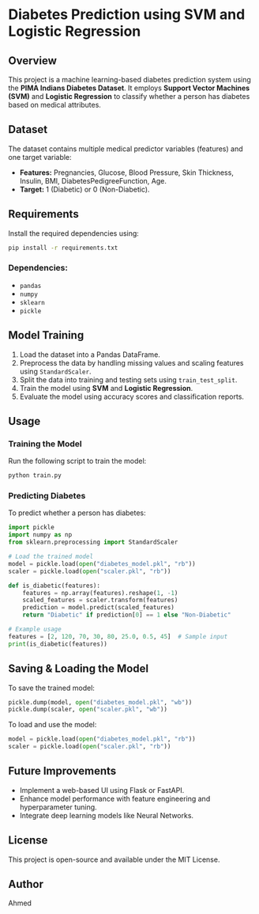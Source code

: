 # Diabetes Prediction using SVM and Logistic Regression

## Overview
This project is a machine learning-based diabetes prediction system using the **PIMA Indians Diabetes Dataset**. It employs **Support Vector Machines (SVM)** and **Logistic Regression** to classify whether a person has diabetes based on medical attributes.

## Dataset
The dataset contains multiple medical predictor variables (features) and one target variable:
- **Features:** Pregnancies, Glucose, Blood Pressure, Skin Thickness, Insulin, BMI, DiabetesPedigreeFunction, Age.
- **Target:** 1 (Diabetic) or 0 (Non-Diabetic).

## Requirements
Install the required dependencies using:
```bash
pip install -r requirements.txt
```
### Dependencies:
- `pandas`
- `numpy`
- `sklearn`
- `pickle`

## Model Training
1. Load the dataset into a Pandas DataFrame.
2. Preprocess the data by handling missing values and scaling features using `StandardScaler`.
3. Split the data into training and testing sets using `train_test_split`.
4. Train the model using **SVM** and **Logistic Regression**.
5. Evaluate the model using accuracy scores and classification reports.

## Usage
### Training the Model
Run the following script to train the model:
```bash
python train.py
```
### Predicting Diabetes
To predict whether a person has diabetes:
```python
import pickle
import numpy as np
from sklearn.preprocessing import StandardScaler

# Load the trained model
model = pickle.load(open("diabetes_model.pkl", "rb"))
scaler = pickle.load(open("scaler.pkl", "rb"))

def is_diabetic(features):
    features = np.array(features).reshape(1, -1)
    scaled_features = scaler.transform(features)
    prediction = model.predict(scaled_features)
    return "Diabetic" if prediction[0] == 1 else "Non-Diabetic"

# Example usage
features = [2, 120, 70, 30, 80, 25.0, 0.5, 45]  # Sample input
print(is_diabetic(features))
```

## Saving & Loading the Model
To save the trained model:
```python
pickle.dump(model, open("diabetes_model.pkl", "wb"))
pickle.dump(scaler, open("scaler.pkl", "wb"))
```
To load and use the model:
```python
model = pickle.load(open("diabetes_model.pkl", "rb"))
scaler = pickle.load(open("scaler.pkl", "rb"))
```

## Future Improvements
- Implement a web-based UI using Flask or FastAPI.
- Enhance model performance with feature engineering and hyperparameter tuning.
- Integrate deep learning models like Neural Networks.

## License
This project is open-source and available under the MIT License.

## Author
Ahmed

